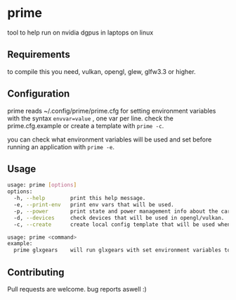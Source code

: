 # prime
tool to help run on nvidia dgpus in laptops on linux

## Requirements

to compile this you need, vulkan, opengl, glew, glfw3.3 or higher.

## Configuration

prime reads ~/.config/prime/prime.cfg for setting environment variables with the syntax `envvar=value` , one var per line.
check the prime.cfg.example or create a template with `prime -c`.

you can check what environment variables will be used and set before running an application with `prime -e`.

## Usage

```bash
usage: prime [options]
options:
  -h, --help        print this help message.
  -e, --print-env   print env vars that will be used.
  -p, --power       print state and power management info about the cards.
  -d, --devices     check devices that will be used in opengl/vulkan.
  -c, --create      create local config template that will be used when running prime.

usage: prime <command>
example:
  prime glxgears    will run glxgears with set environment variables to run on dgpu.

```

## Contributing
Pull requests are welcome. bug reports aswell :)
